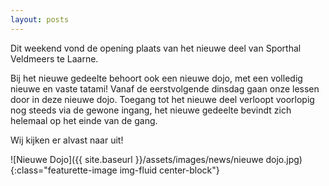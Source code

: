 ```yaml
---
layout: posts
---
```


Dit weekend vond de opening plaats van het nieuwe deel van Sporthal Veldmeers te Laarne.

 Bij het nieuwe gedeelte behoort ook een nieuwe dojo, met een volledig nieuwe en vaste tatami! Vanaf de eerstvolgende dinsdag gaan onze lessen door in deze nieuwe dojo.
 Toegang tot het nieuwe deel verloopt voorlopig nog steeds via de gewone ingang, het nieuwe gedeelte bevindt zich helemaal op het einde van de gang.

 Wij kijken er alvast naar uit!

 ![Nieuwe Dojo]({{ site.baseurl }}/assets/images/news/nieuwe dojo.jpg){:class="featurette-image img-fluid center-block"}